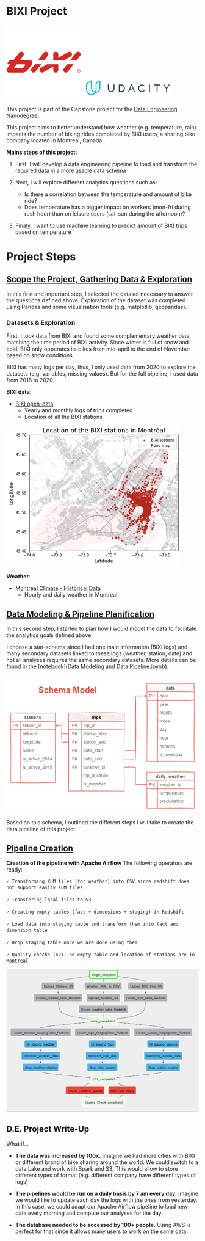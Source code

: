 # BIXI Project

![BIXI Logo](images/bixi_logo.png) 
![Udacity Logo](images/udacity_logo.png)

This project is part of the Capstone project for the [Data Engineering Nanodegree](https://www.udacity.com/course/data-engineer-nanodegree--nd027). 

This project aims to better understand how weather (e.g. temperature, rain) impacts the number of biking rides completed by BIXI users, a sharing bike company located in Montréal, Canada. 

**Mains steps of this project:**
1.  First, I will develop a data engineering pipeline to load and transform the required data in a more usable data schema

2. Next, I will explore different analytics questions such as:
	- Is there a correlation between the temperature and amount of bike ride?
	- Does temperature has a bigger impact on workers (mon-fri during rush hour) than on leisure users (sat-sun during the afternoon)?

3. Finaly, I want to use machine learning to predict amount of BIXI trips based on temperature 


# Project Steps

## [Scope the Project, Gathering Data & Exploration](DataExploration.ipynb)

In this first and important step, I selected the dataset necessary to answer the questions defined above. Exploration of the dataset was completed using Pandas and some vizualisation tools (e.g. matplotlib, geopandas). 

### Datasets & Exploration
First, I took data from BIXI and found some complementary weather data matching the time period of BIXI activity. Since winter is full of snow and cold, BIXI only opperates its bikes from mid-april to the end of November based on snow conditions.

BIXI has many logs per day, thus, I only used data from 2020 to explore the datasets (e.g. variables, missing values). But for the full pipeline, I used data from 2018 to 2020.

**BIXI data**:
- [BIXI open-data](https://bixi.com/fr/donnees-ouvertes)
	- Yearly and monthly logs of trips completed
	- Location of all the BIXI stations

![BIXI stations across Montreal](images/data_exploration_stations.png)

**Weather**:
- [Montreal Climate - Historical Data](https://climate.weather.gc.ca/historical_data/search_historic_data_e.html) 
	- Hourly and daily weather in Montreal
    
    
## [Data Modeling & Pipeline Planification](DataModeling_DataPipeline.ipynb)

In this second step, I started to plan how I would model the data to facilitate the analytics goals defined above. 

I choose a star-schema since I had one main information (BIXI logs) and many secondary datasets linked to these logs (weather, station, date) and not all analyses requires the same secondary datasets. More details can be found in the [notebook](Data Modeling and Data Pipeline.ipynb). 

![Schema of Data Modeling](images/data_modeling.png)

Based on this schema, I outlined the different steps I will take to create the data pipeline of this project. 

## [Pipeline Creation](BIXI_pipeline.py)

**Creation of the pipeline with Apache Airflow**
The following operators are ready: 

	✓ Transforming XLM files (for weather) into CSV since redshift does not support easily XLM files
	
	✓ Transfering local files to S3
	
	✓ Creating empty tables (fact + dimensions + staging) in Redshift

	✓ Load data into staging table and transform them into fact and dimension table

	✓ Drop staging table once we are done using them

	✓ Quality checks (x2): no empty table and location of stations are in Montreal

![Data Engineering Pipeline Schema](images/pipeline.png)


## D.E. Project Write-Up

What if...

- **The data was increased by 100x.** Imagine we had more cities with BIXI or different brand of bike sharing around the world. We could switch to a data Lake and work with Spark and S3. This would allow to store different types of format (e.g. different company have different types of logs)

- **The pipelines would be run on a daily basis by 7 am every day.** Imagine we would like to update each day the logs with the ones from yesterday. In this case, we could adapt our Apache Airflow pipeline to load new data every morning and compute our analyses for the day.

- **The database needed to be accessed by 100+ people.** Using AWS is perfect for that since it allows many users to work on the same data. 